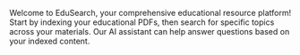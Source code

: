 Welcome to EduSearch, your comprehensive educational resource platform! Start by indexing your educational PDFs, then search for specific topics across your materials. Our AI assistant can help answer questions based on your indexed content.
